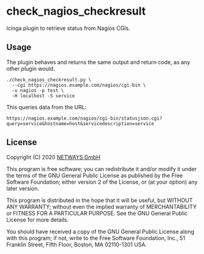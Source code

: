 check_nagios_checkresult
========================

Icinga plugin to retrieve status from Nagios CGIs.

## Usage

The plugin behaves and returns the same output and return code, as any other plugin would.

```
./check_nagios_checkresult.py \
  --cgi https://nagios.example.com/nagios/cgi-bin \
  -u nagios -p test \
  -H localhost -S service
```

This queries data from the URL:

```
https://nagios.example.com/nagios/cgi-bin/statusjson.cgi?query=service&hostname=host&servicedescription=service
```

## License

Copyright (C) 2020 [NETWAYS GmbH](info@netways.de)

This program is free software; you can redistribute it and/or modify
it under the terms of the GNU General Public License as published by
the Free Software Foundation; either version 2 of the License, or
(at your option) any later version.

This program is distributed in the hope that it will be useful,
but WITHOUT ANY WARRANTY; without even the implied warranty of
MERCHANTABILITY or FITNESS FOR A PARTICULAR PURPOSE.  See the
GNU General Public License for more details.

You should have received a copy of the GNU General Public License along
with this program; if not, write to the Free Software Foundation, Inc.,
51 Franklin Street, Fifth Floor, Boston, MA 02110-1301 USA.
